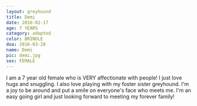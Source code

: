 ```yaml
---
layout: greyhound
title: Demi
date: 2016-02-17
age: 7 YEARS
category: adopted
color: BRINDLE
doa: 2016-03-28
name: Demi
pic: demi.jpg
sex: FEMALE
---
```


I am a 7 year old female who is VERY affectionate with people! I just love hugs and snuggling. I also love playing with my foster sister greyhound. I'm a joy to be around and put a smile on everyone's face who meets me. I'm an easy going girl and just looking forward to meeting my forever family!
